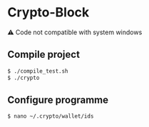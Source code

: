 # Crypto-Block

:warning: Code not compatible with system windows

## Compile project

```sh
$ ./compile_test.sh
$ ./crypto
```

## Configure programme

```sh
$ nano ~/.crypto/wallet/ids
```

